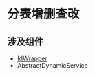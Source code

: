 # 分表增删查改

## 涉及组件

* [IdWrapper](https://query.doyto.win/core-components/idwrapper)
* AbstractDynamicService

